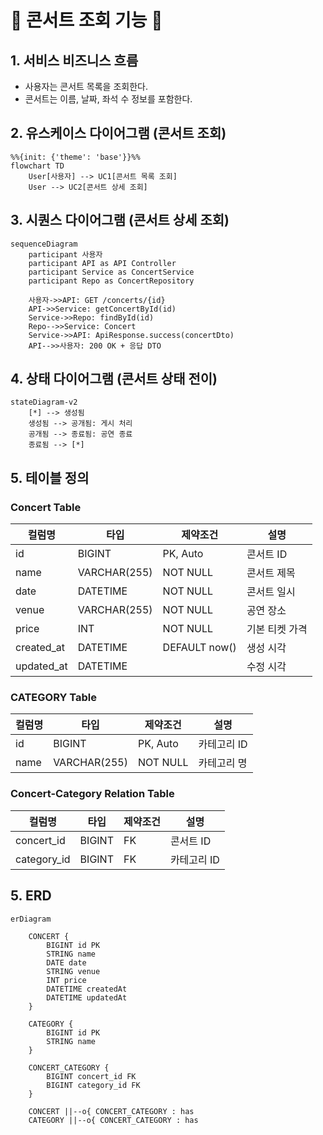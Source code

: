 # 🎵 콘서트 조회 기능 🎵

## 1. 서비스 비즈니스 흐름
- 사용자는 콘서트 목록을 조회한다.
- 콘서트는 이름, 날짜, 좌석 수 정보를 포함한다.

## 2. 유스케이스 다이어그램 (콘서트 조회)
```mermaid
%%{init: {'theme': 'base'}}%%
flowchart TD
    User[사용자] --> UC1[콘서트 목록 조회]
    User --> UC2[콘서트 상세 조회]
```

## 3. 시퀀스 다이어그램 (콘서트 상세 조회)
```mermaid
sequenceDiagram
    participant 사용자
    participant API as API Controller
    participant Service as ConcertService
    participant Repo as ConcertRepository

    사용자->>API: GET /concerts/{id}
    API->>Service: getConcertById(id)
    Service->>Repo: findById(id)
    Repo-->>Service: Concert
    Service->>API: ApiResponse.success(concertDto)
    API-->>사용자: 200 OK + 응답 DTO
```

## 4. 상태 다이어그램 (콘서트 상태 전이)
```mermaid
stateDiagram-v2
    [*] --> 생성됨
    생성됨 --> 공개됨: 게시 처리
    공개됨 --> 종료됨: 공연 종료
    종료됨 --> [*]
```

## 5. 테이블 정의

### Concert Table
| 컬럼명         | 타입           | 제약조건           | 설명       |
|-------------|--------------|----------------|----------|
| id          | BIGINT       | PK, Auto       | 콘서트 ID   |
| name        | VARCHAR(255) | NOT NULL       | 콘서트 제목   |
| date        | DATETIME     | NOT NULL       | 콘서트 일시   |
| venue       | VARCHAR(255) | NOT NULL       | 공연 장소    |
| price       | INT          | NOT NULL       | 기본 티켓 가격 |
| created\_at | DATETIME     | DEFAULT now()  | 생성 시각    |
| updated\_at | DATETIME     |                | 수정 시각    |

### CATEGORY Table
| 컬럼명  | 타입           | 제약조건           | 설명      |
|------|--------------|----------------|---------|
| id   | BIGINT       | PK, Auto       | 카테고리 ID |
| name | VARCHAR(255) | NOT NULL       | 카테고리 명  |

### Concert-Category Relation Table
| 컬럼명         | 타입     | 제약조건 | 설명      |
|-------------|--------|------|---------|
| concert_id  | BIGINT | FK   | 콘서트 ID  |
| category_id | BIGINT | FK   | 카테고리 ID |

## 5. ERD
```mermaid
erDiagram

    CONCERT {
        BIGINT id PK
        STRING name
        DATE date
        STRING venue
        INT price
        DATETIME createdAt
        DATETIME updatedAt
    }

    CATEGORY {
        BIGINT id PK
        STRING name
    }

    CONCERT_CATEGORY {
        BIGINT concert_id FK
        BIGINT category_id FK
    }

    CONCERT ||--o{ CONCERT_CATEGORY : has
    CATEGORY ||--o{ CONCERT_CATEGORY : has
```